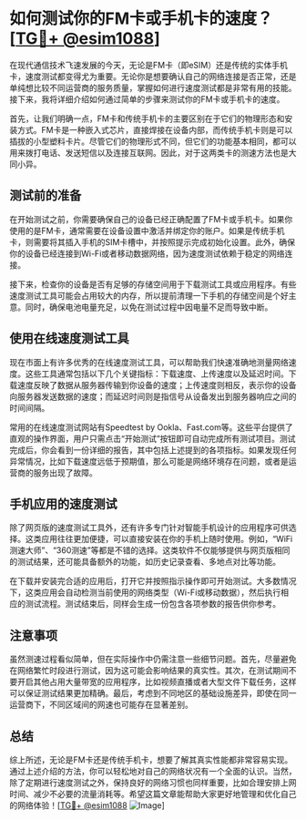 # 如何测试你的FM卡或手机卡的速度？[[TG💪+ @esim1088](https://t.me/s/esim1088)]

在现代通信技术飞速发展的今天，无论是FM卡（即eSIM）还是传统的实体手机卡，速度测试都变得尤为重要。无论你是想要确认自己的网络连接是否正常，还是单纯想比较不同运营商的服务质量，掌握如何进行速度测试都是非常有用的技能。接下来，我将详细介绍如何通过简单的步骤来测试你的FM卡或手机卡的速度。

首先，让我们明确一点，FM卡和传统手机卡的主要区别在于它们的物理形态和安装方式。FM卡是一种嵌入式芯片，直接焊接在设备内部，而传统手机卡则是可以插拔的小型塑料卡片。尽管它们的物理形式不同，但它们的功能基本相同，都可以用来拨打电话、发送短信以及连接互联网。因此，对于这两类卡的测速方法也是大同小异。

## 测试前的准备

在开始测试之前，你需要确保自己的设备已经正确配置了FM卡或手机卡。如果你使用的是FM卡，通常需要在设备设置中激活并绑定你的账户。如果是传统手机卡，则需要将其插入手机的SIM卡槽中，并按照提示完成初始化设置。此外，确保你的设备已经连接到Wi-Fi或者移动数据网络，因为速度测试依赖于稳定的网络连接。

接下来，检查你的设备是否有足够的存储空间用于下载测试工具或应用程序。有些速度测试工具可能会占用较大的内存，所以提前清理一下手机的存储空间是个好主意。同时，确保电池电量充足，以免在测试过程中因电量不足而导致中断。

## 使用在线速度测试工具

现在市面上有许多优秀的在线速度测试工具，可以帮助我们快速准确地测量网络速度。这些工具通常包括以下几个关键指标：下载速度、上传速度以及延迟时间。下载速度反映了数据从服务器传输到你设备的速度；上传速度则相反，表示你的设备向服务器发送数据的速度；而延迟时间则是指信号从设备发出到服务器响应之间的时间间隔。

常用的在线速度测试网站有Speedtest by Ookla、Fast.com等。这些平台提供了直观的操作界面，用户只需点击“开始测试”按钮即可自动完成所有测试项目。测试完成后，你会看到一份详细的报告，其中包括上述提到的各项指标。如果发现任何异常情况，比如下载速度远低于预期值，那么可能是网络环境存在问题，或者是运营商的服务出现了故障。

## 手机应用的速度测试

除了网页版的速度测试工具外，还有许多专门针对智能手机设计的应用程序可供选择。这类应用往往更加便捷，可以直接安装在你的手机上随时使用。例如，“WiFi测速大师”、“360测速”等都是不错的选择。这类软件不仅能够提供与网页版相同的测试结果，还可能具备额外的功能，如历史记录查看、多地点对比等功能。

在下载并安装完合适的应用后，打开它并按照指示操作即可开始测试。大多数情况下，这类应用会自动检测当前使用的网络类型（Wi-Fi或移动数据），然后执行相应的测试流程。测试结束后，同样会生成一份包含各项参数的报告供你参考。

## 注意事项

虽然测速过程看似简单，但在实际操作中仍需注意一些细节问题。首先，尽量避免在网络繁忙时段进行测试，因为这可能会影响结果的真实性。其次，在测试期间不要开启其他占用大量带宽的应用程序，比如视频直播或者大型文件下载任务，这样可以保证测试结果更加精确。最后，考虑到不同地区的基础设施差异，即使在同一运营商下，不同区域间的网速也可能存在显著差别。

## 总结

综上所述，无论是FM卡还是传统手机卡，想要了解其真实性能都非常容易实现。通过上述介绍的方法，你可以轻松地对自己的网络状况有一个全面的认识。当然，除了定期进行速度测试之外，保持良好的网络习惯也同样重要，比如合理安排上网时间、减少不必要的流量消耗等。希望这篇文章能帮助大家更好地管理和优化自己的网络体验！[[TG💪+ @esim1088](https://t.me/s/esim1088) ![Image](https://i.postimg.cc/4NQfJmqS/Snipaste-2025-05-13-00-14-12.png)]
